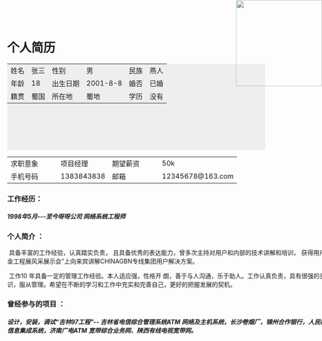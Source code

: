 # 									个人简历

<div style="border:1px soild #0f0; width:1000px;height:200px">
    <div>
        <table style="width:600px;height:200px;background-color:#eee">
            <tr><td>姓名</td><td>张三</td><td>性别</td><td>男</td><td>民族</td><td>燕人</td>  </tr>
            <tr><td>年龄</td><td>18</td><td>出生日期</td><td>2001-8-8</td><td>婚否</td><td>已婚</td>  </tr>
            <tr><td>籍贯</td><td>蜀国</td><td>所在地</td><td>蜀地</td><td>学历</td><td>没有</td>  </tr>
        </table>
        <div style="border:1px soild #ff0;position:absolute;right:0px;width:200px;height:200px;top:0px"><img src="/home/yao/桌面/1/2.png" style="height:200px;width:200px"></div>
        </div>

<table>
	<tr><td >求职意象</td><td>项目经理</td><td>期望薪资</td><td>50k</td>  </tr>
    <tr><td style="width:100px">手机号码</td><td>1383843838</td><td style="width:100px">邮箱</td><td>12345678@163.com</td>  </tr>
</table>

### 工作经历：

##### 			1998年5月---至今呀呀公司      网络系统工程师  

### 个人简介 ：

​		 			具备丰富的工作经验，认真踏实负责， 且具备优秀的表达能力，曾多次主持对用户和内部的技术讲解和培训， 获得用户和公司的一致好评。 曾在电子工业部“三金工程展风采展示会”上向来宾讲解CHINAGBN专线集团用户解决方案。

​			工作10 年具备一定的管理工作经验。本人适应强，性格开 朗，善于与人沟通，乐于助人。工作认真负责，具有很强的责任心和 进取心，并具有较强的团队合作意识，服从管理。希望在不断的学习和工作中充实和完善自己，更好的把握发展的契机。

### 曾经参与的项目 ：      

#####  		设计，安装，调试“吉林97工程”-- 吉林省电信综合管理系统ATM 网络及主机系统，长沙卷烟厂，锦州合作银行，人民教育出版社信息系统；设计云南省邮电办公信息集成系统，济南广电ATM 宽带综合业务网、陕西有线电视宽带网。









​    


​    




​        














